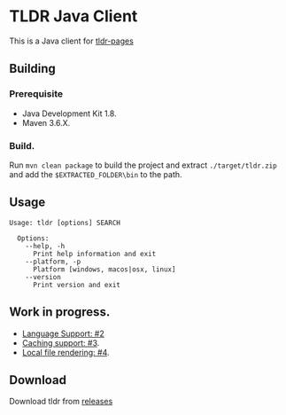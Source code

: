 # TLDR Java Client

This is a Java client for [tldr-pages](https://tldr.sh/)

## Building

### Prerequisite

- Java Development Kit 1.8.
- Maven 3.6.X.

### Build.

Run `mvn clean package` to build the project and extract `./target/tldr.zip` and add the `$EXTRACTED_FOLDER\bin` to the path.

## Usage

```
Usage: tldr [options] SEARCH

  Options:
    --help, -h
      Print help information and exit
    --platform, -p
      Platform [windows, macos|osx, linux]
    --version
      Print version and exit
```

## Work in progress.

* [Language Support: #2](https://github.com/seenukarthi/tldr-java-client/issues/2)
* [Caching support: #3](https://github.com/seenukarthi/tldr-java-client/issues/3).
* [Local file rendering: #4](https://github.com/seenukarthi/tldr-java-client/issues/4).

## Download

Download tldr from [releases](https://github.com/seenukarthi/tldr-java-client/releases)
